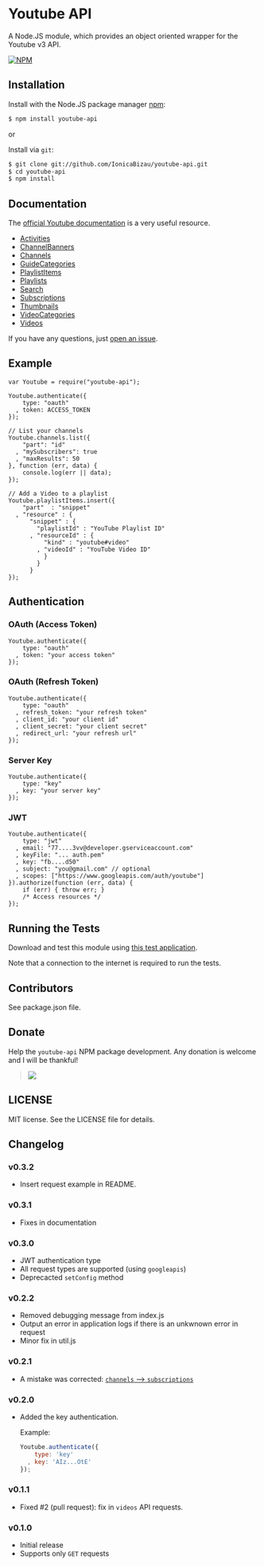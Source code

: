 # Youtube API

A Node.JS module, which provides an object oriented wrapper for the Youtube v3 API.

[![NPM](https://nodei.co/npm/youtube-api.png?downloads=true)](https://nodei.co/npm/youtube-api/)

## Installation

Install with the Node.JS package manager [npm](http://npmjs.org/):

```sh
$ npm install youtube-api
```

or

Install via `git`:

```sh
$ git clone git://github.com/IonicaBizau/youtube-api.git
$ cd youtube-api
$ npm install
```

## Documentation

The [official Youtube documentation](https://developers.google.com/youtube/v3/docs/) is a very useful resource.

 - [Activities](https://developers.google.com/youtube/v3/docs/activities)
 - [ChannelBanners](https://developers.google.com/youtube/v3/docs/channelBanners)
 - [Channels](https://developers.google.com/youtube/v3/docs/channels)
 - [GuideCategories](https://developers.google.com/youtube/v3/docs/guideCategories)
 - [PlaylistItems](https://developers.google.com/youtube/v3/docs/playlistItems)
 - [Playlists](https://developers.google.com/youtube/v3/docs/playlists)
 - [Search](https://developers.google.com/youtube/v3/docs/search)
 - [Subscriptions](https://developers.google.com/youtube/v3/docs/subscriptions)
 - [Thumbnails](https://developers.google.com/youtube/v3/docs/thumbnails)
 - [VideoCategories](https://developers.google.com/youtube/v3/docs/videoCategories)
 - [Videos](https://developers.google.com/youtube/v3/docs/videos)

If you have any questions, just [open an issue](https://github.com/IonicaBizau/youtube-api/issues/new).

## Example

```JS
var Youtube = require("youtube-api");

Youtube.authenticate({
    type: "oauth"
  , token: ACCESS_TOKEN
});

// List your channels
Youtube.channels.list({
    "part": "id"
  , "mySubscribers": true
  , "maxResults": 50
}, function (err, data) {
    console.log(err || data);
});

// Add a Video to a playlist
Youtube.playlistItems.insert({
    "part"  : "snippet"
  , "resource" : {
      "snippet" : {
        "playlistId" : "YouTube Playlist ID"
      , "resourceId" : {
          "kind" : "youtube#video"
        , "videoId" : "YouTube Video ID"
          }
        }
      }
});
```

## Authentication

### OAuth (Access Token)
```JS
Youtube.authenticate({
    type: "oauth"
  , token: "your access token"
});
```

### OAuth (Refresh Token)
```JS
Youtube.authenticate({
    type: "oauth"
  , refresh_token: "your refresh token"
  , client_id: "your client id"
  , client_secret: "your client secret"
  , redirect_url: "your refresh url"
});
```

### Server Key
```JS
Youtube.authenticate({
    type: "key"
  , key: "your server key"
});
```

### JWT
```JS
Youtube.authenticate({
    type: "jwt"
  , email: "77....3vv@developer.gserviceaccount.com"
  , keyFile: "... auth.pem"
  , key: "fb....d50"
  , subject: "you@gmail.com" // optional
  , scopes: ["https://www.googleapis.com/auth/youtube"]
}).authorize(function (err, data) {
    if (err) { throw err; }
    /* Access resources */
});
```

## Running the Tests
Download and test this module using [this test application](https://github.com/IonicaBizau/test-youtube-api).

Note that a connection to the internet is required to run the tests.

## Contributors
See package.json file.

## Donate
Help the `youtube-api` NPM package development. Any donation is welcome and I will be thankful!

>[![](https://www.paypalobjects.com/en_US/i/btn/btn_donateCC_LG.gif)](https://www.paypal.com/cgi-bin/webscr?cmd=_s-xclick&hosted_button_id=FHC8NQC3YK924)


## LICENSE
MIT license. See the LICENSE file for details.

## Changelog

### v0.3.2
 - Insert request example in README.

### v0.3.1
 - Fixes in documentation

### v0.3.0
 - JWT authentication type
 - All request types are supported (using `googleapis`)
 - Deprecacted `setConfig` method

### v0.2.2
 - Removed debugging message from index.js
 - Output an error in application logs if there is an unkwnown error in request
 - Minor fix in util.js

### v0.2.1
 - A mistake was corrected: [`channels` --> `subscriptions`](https://github.com/IonicaBizau/youtube-api/commit/62810585b6826cc03fe76dfeffd03d3934f444a8)

### v0.2.0
 - Added the key authentication.

    Example:

    ```js
    Youtube.authenticate({
        type: 'key'
      , key: 'AIz...OtE'
    });
    ```

### v0.1.1
 - Fixed #2 (pull request): fix in `videos` API requests.

### v0.1.0
 - Initial release
 - Supports only `GET` requests
